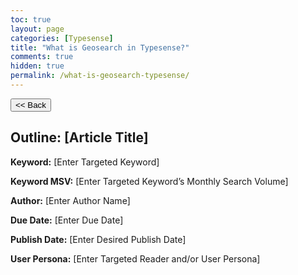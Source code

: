 ```yaml
---
toc: true
layout: page
categories: [Typesense]
title: "What is Geosearch in Typesense?"
comments: true
hidden: true
permalink: /what-is-geosearch-typesense/
---
```


<button class="back-button" onclick="window.history.back()"><< Back</button>

## Outline: [Article Title]

**Keyword:** [Enter Targeted Keyword]

**Keyword MSV:** [Enter Targeted Keyword’s Monthly Search Volume]

**Author:** [Enter Author Name]

**Due Date:** [Enter Due Date]

**Publish Date:** [Enter Desired Publish Date]

**User Persona:** [Enter Targeted Reader and/or User Persona]

<br>
